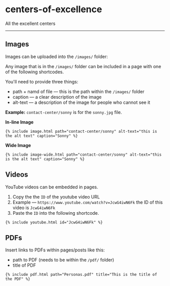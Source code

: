 # centers-of-excellence
All the excellent centers


---

## Images

Images can be uploaded into the `/images/` folder:

Any image that is in the `/images/` folder can be included in a page with one of the following shortcodes.

You'll need to provide three things:
- path + namd of file — this is the path within the `/images/` folder
- caption — a clear description of the image
- alt-text — a description of the image for people who cannot see it

**Example:** `contact-center/sonny` is for the `sonny.jpg` file.

**In-line Image**
```
{% include image.html path="contact-center/sonny" alt-text="this is the alt text" caption="Sonny" %}
```

**Wide Image**
```
{% include image-wide.html path="contact-center/sonny" alt-text="this is the alt text" caption="Sonny" %}
```


## Videos

YouTube videos can be embedded in pages.

1. Copy the the `ID` of the youtube video URL
  1. Example — `https://www.youtube.com/watch?v=JcwG4iwN6Fk` the ID of this video is `JcwG4iwN6Fk`
2. Paste the `ID` into the following shortcode.

```
{% include youtube.html id="JcwG4iwN6Fk" %}
```

## PDFs

Insert links to PDFs within pages/posts like this:
 - path to PDF (needs to be within the `/pdf/` folder)
 - title of PDF

```
{% include pdf.html path="Personas.pdf" title="This is the title of the PDF" %}
```
